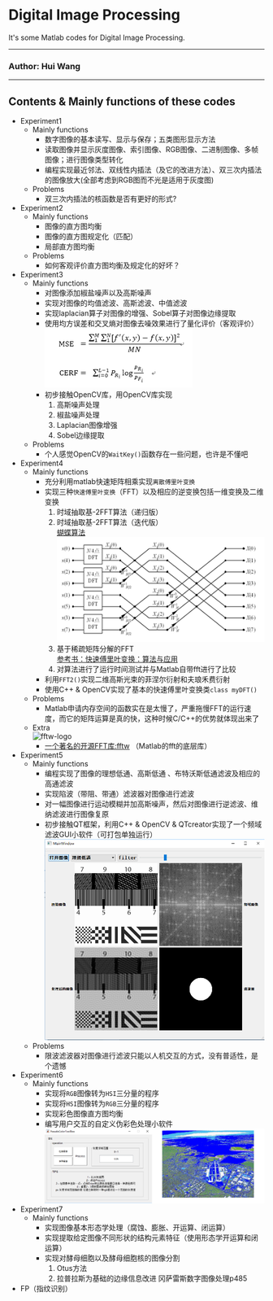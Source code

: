Digital Image Processing
======
It's some Matlab codes for Digital Image Processing.

****
### Author: Hui Wang
****

## Contents & Mainly functions of these codes
* Experiment1
  * Mainly functions
    * 数字图像的基本读写、显示与保存；五类图形显示方法
    * 读取图像并显示灰度图像、索引图像、RGB图像、二进制图像、多帧图像；进行图像类型转化
    * 编程实现最近邻法、双线性内插法（及它的改进方法）、双三次内插法的图像放大(全部考虑到RGB图而不光是适用于灰度图)
  * Problems
    * 双三次内插法的核函数是否有更好的形式?
* Experiment2
  * Mainly functions
    * 图像的直方图均衡
    * 图像的直方图规定化（匹配）
    * 局部直方图均衡
  * Problems
    * 如何客观评价直方图均衡及规定化的好坏？
* Experiment3
  * Mainly functions
    * 对图像添加椒盐噪声以及高斯噪声
    * 实现对图像的均值滤波、高斯滤波、中值滤波
    * 实现laplacian算子对图像的增强、Sobel算子对图像边缘提取
    * 使用均方误差和交叉熵对图像去噪效果进行了量化评价（客观评价）  
    ![公式](https://github.com/Littlehhh/Digital-Image-Processing/raw/master/Experiment%203/%E5%85%AC%E5%BC%8F.bmp)
    * 初步接触OpenCV库，用OpenCV库实现
      1. 高斯噪声处理
      2. 椒盐噪声处理
      3. Laplacian图像增强
      4. Sobel边缘提取
  * Problems
    * 个人感觉OpenCV的`WaitKey()`函数存在一些问题，也许是不懂吧
* Experiment4
  * Mainly functions
    * 充分利用matlab快速矩阵相乘实现`离散傅里叶变换`
    * 实现三种`快速傅里叶变换`（FFT）以及相应的逆变换包括一维变换及二维变换
      1. 时域抽取基-2FFT算法（递归版）
      2. 时域抽取基-2FFT算法（迭代版）  
      [蝴蝶算法](http://baike.baidu.com/link?url=j8vckQPUi1nJQ6DOKdfzX2b6bkKY_k5OoysXmvPi3UtLZh79xUwv22Ql-jYtK3N92ZVIx4IazVqktz6y8uDmlINQBxADuyutcel6PrM0g4LovLLHCIT1tYX_-Uhv2rrE5yQhVwcboqF0YvxVmaMq9niilwuITWyqgWogEE2s4BK)  
      ![蝴蝶算法](https://github.com/Littlehhh/Digital-Image-Processing/raw/master/Experiment%204/%E5%85%AC%E5%BC%8F.bmp)
      3. 基于稀疏矩阵分解的FFT  
      [参考书：快速傅里叶变换：算法与应用](http://baike.baidu.com/link?url=eOVkAB4fxqUbWyOtwALgyRGu1dxbt5YvCST0RTyzN616fo_64R2GKRHo05Ng9wcMF_JuEemPqGDT2v6HgbNal9Ee-7vgPeL2E-QePH5ujk5RaWLoFxnQR7MbBBzPhbiy1EvxcLtu2vFPPsD_dT_DPL7yxrR08Ns8Rnno-rRY7jPOTWwME5_iIq0o40WoBg9ROhx5qxXVhYG0KjkGIxHIeLHdOMQJlyRa6_CZJ5m-8YS)
      4. 对算法进行了运行时间测试并与Matlab自带fft进行了比较
    * 利用`FFT2()`实现二维高斯光束的菲涅尔衍射和夫琅禾费衍射
    * 使用C++ & OpenCV实现了基本的快速傅里叶变换类`class myDFT()`
  * Problems
    * Matlab申请内存空间的函数实在是太慢了，严重拖慢FFT的运行速度，而它的矩阵运算是真的快，这种时候C/C++的优势就体现出来了
  * Extra  
  ![fftw-logo](http://www.fftw.org/fftw-logo-med.gif)
    * [一个著名的开源FFT库:fftw](http://www.fftw.org/) （Matlab的fft的底层库）
* Experiment5
  * Mainly functions
    * 编程实现了图像的理想低通、高斯低通 、布特沃斯低通滤波及相应的高通滤波
    * 实现陷波（带阻、带通）滤波器对图像进行滤波
    * 对一幅图像进行运动模糊并加高斯噪声，然后对图像进行逆滤波、维纳滤波进行图像复原
    * 初步接触QT框架，利用C++ & OpenCV & QTcreator实现了一个频域滤波GUI小软件（可打包单独运行）  
    ![软件截图](https://github.com/Littlehhh/Digital-Image-Processing/raw/master/Experiment%205/%E6%88%AA%E5%9B%BE.bmp)
  * Problems
    * 限波滤波器对图像进行滤波只能以人机交互的方式，没有普适性，是个遗憾
* Experiment6
  * Mainly functions
    * 实现将`RGB`图像转为`HSI`三分量的程序
    * 实现将`HSI`图像转为`RGB`三分量的程序
    * 实现彩色图像直方图均衡
    * 编写用户交互的自定义伪彩色处理小软件  
    ![软件截图](https://github.com/Littlehhh/Digital-Image-Processing/raw/master/Experiment%206/%E6%88%AA%E5%9B%BE.bmp)
* Experiment7
  * Mainly functions
    * 实现图像基本形态学处理（腐蚀、膨胀、开运算、闭运算）
    * 实现提取给定图像不同形状的结构元素特征（使用形态学开运算和闭运算）
    * 实现对酵母细胞以及酵母细胞核的图像分割
      1. Otus方法
      2. 拉普拉斯为基础的边缘信息改进  冈萨雷斯数字图像处理p485
* FP（指纹识别）
